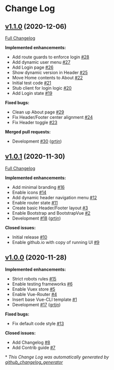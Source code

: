 # Change Log

## [v1.1.0](https://github.com/grtjn/venom-ui-template/tree/v1.1.0) (2020-12-06)
[Full Changelog](https://github.com/grtjn/venom-ui-template/compare/v1.0.1...v1.1.0)

**Implemented enhancements:**

- Add route guards to enforce login [\#28](https://github.com/grtjn/venom-ui-template/issues/28)
- Add dynamic user menu [\#27](https://github.com/grtjn/venom-ui-template/issues/27)
- Add Login page [\#26](https://github.com/grtjn/venom-ui-template/issues/26)
- Show dynamic version in Header [\#25](https://github.com/grtjn/venom-ui-template/issues/25)
- Move Home contents to About [\#22](https://github.com/grtjn/venom-ui-template/issues/22)
- Initial test code [\#21](https://github.com/grtjn/venom-ui-template/issues/21)
- Stub client for login logic [\#20](https://github.com/grtjn/venom-ui-template/issues/20)
- Add Login state [\#19](https://github.com/grtjn/venom-ui-template/issues/19)

**Fixed bugs:**

- Clean up About page [\#29](https://github.com/grtjn/venom-ui-template/issues/29)
- Fix Header/Footer center alignment [\#24](https://github.com/grtjn/venom-ui-template/issues/24)
- Fix Header toggle [\#23](https://github.com/grtjn/venom-ui-template/issues/23)

**Merged pull requests:**

- Development [\#30](https://github.com/grtjn/venom-ui-template/pull/30) ([grtjn](https://github.com/grtjn))

## [v1.0.1](https://github.com/grtjn/venom-ui-template/tree/v1.0.1) (2020-11-30)
[Full Changelog](https://github.com/grtjn/venom-ui-template/compare/v1.0.0...v1.0.1)

**Implemented enhancements:**

- Add minimal branding [\#16](https://github.com/grtjn/venom-ui-template/issues/16)
- Enable icons [\#14](https://github.com/grtjn/venom-ui-template/issues/14)
- Add dynamic header navigation menu [\#12](https://github.com/grtjn/venom-ui-template/issues/12)
- Enable router state [\#11](https://github.com/grtjn/venom-ui-template/issues/11)
- Create basic Header/Footer layout  [\#3](https://github.com/grtjn/venom-ui-template/issues/3)
- Enable Bootstrap and BootstrapVue [\#2](https://github.com/grtjn/venom-ui-template/issues/2)
- Development [\#18](https://github.com/grtjn/venom-ui-template/pull/18) ([grtjn](https://github.com/grtjn))

**Closed issues:**

- Initial release [\#10](https://github.com/grtjn/venom-ui-template/issues/10)
- Enable github.io with copy of running UI [\#9](https://github.com/grtjn/venom-ui-template/issues/9)

## [v1.0.0](https://github.com/grtjn/venom-ui-template/tree/v1.0.0) (2020-11-28)
**Implemented enhancements:**

- Strict robots rules [\#15](https://github.com/grtjn/venom-ui-template/issues/15)
- Enable testing frameworks [\#6](https://github.com/grtjn/venom-ui-template/issues/6)
- Enable Vuex store [\#5](https://github.com/grtjn/venom-ui-template/issues/5)
- Enable Vue-Router [\#4](https://github.com/grtjn/venom-ui-template/issues/4)
- Insert base Vue-CLI template [\#1](https://github.com/grtjn/venom-ui-template/issues/1)
- Development [\#17](https://github.com/grtjn/venom-ui-template/pull/17) ([grtjn](https://github.com/grtjn))

**Fixed bugs:**

- Fix default code style [\#13](https://github.com/grtjn/venom-ui-template/issues/13)

**Closed issues:**

- Add Changelog [\#8](https://github.com/grtjn/venom-ui-template/issues/8)
- Add Contrib guide [\#7](https://github.com/grtjn/venom-ui-template/issues/7)



\* *This Change Log was automatically generated by [github_changelog_generator](https://github.com/skywinder/Github-Changelog-Generator)*